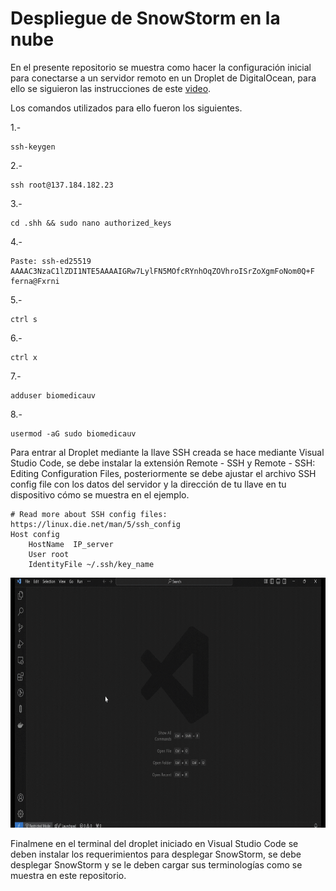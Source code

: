 # Despliegue de SnowStorm en la nube

En el presente repositorio se muestra como hacer la configuración inicial para conectarse a un servidor remoto en un Droplet de DigitalOcean, para ello se siguieron las instrucciones de este [video](https://youtu.be/dGBjBECs6m0).

Los comandos utilizados para ello fueron los siguientes.

1.-
```
ssh-keygen
```

2.-
```
ssh root@137.184.182.23
```

3.-
```
cd .shh && sudo nano authorized_keys
```

4.-
```
Paste: ssh-ed25519 AAAAC3NzaC1lZDI1NTE5AAAAIGRw7LylFN5MOfcRYnhOqZOVhroISrZoXgmFoNom0Q+F ferna@Fxrni
```

5.-
```
ctrl s
```

6.-
```
ctrl x
```

7.-
```
adduser biomedicauv
```

8.-
```
usermod -aG sudo biomedicauv
```

Para  entrar al Droplet mediante la llave SSH creada se hace mediante Visual Studio Code, se debe instalar la extensión Remote - SSH y Remote - SSH: Editing Configuration Files, posteriormente se debe ajustar el archivo SSH  config file con los datos del servidor y la dirección de tu llave en tu dispositivo cómo se muestra en el ejemplo. 

```
# Read more about SSH config files: https://linux.die.net/man/5/ssh_config
Host config
    HostName  IP_server
    User root
    IdentityFile ~/.ssh/key_name

```

<img src="https://github.com/SIMSADIs/Servidor-Terminologico-SnowStorm/blob/setting-cloud/enter-droplet.gif" alt="Pegar ID" width="600" height="400">

Finalmene en el terminal del droplet iniciado en Visual Studio Code se deben instalar los requerimientos para desplegar SnowStorm, se debe desplegar SnowStorm y se le deben cargar sus terminologías como se muestra en este repositorio.
